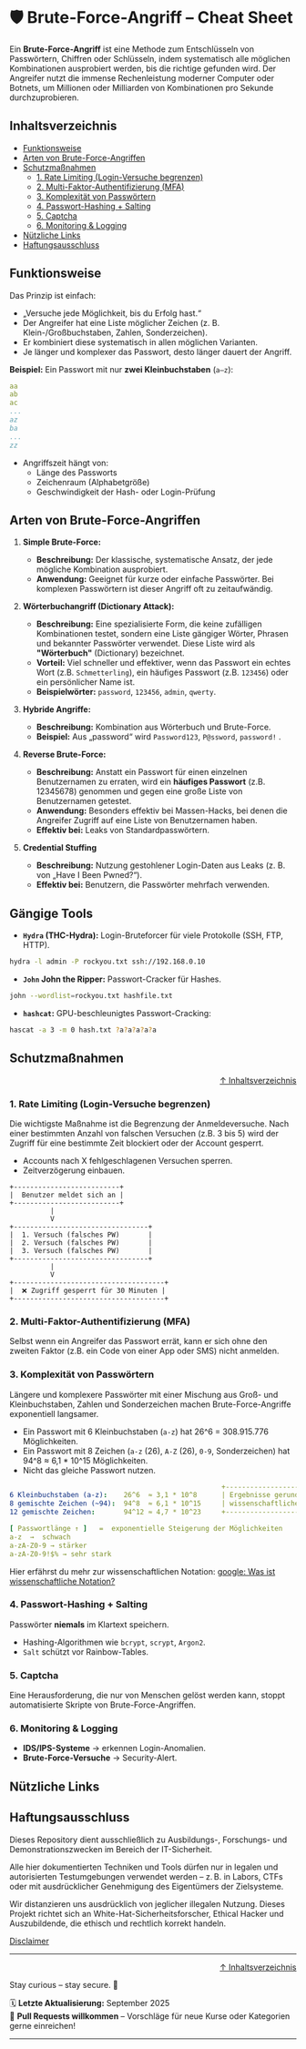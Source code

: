 # 🛡️ Brute-Force-Angriff – Cheat Sheet

Ein **Brute-Force-Angriff** ist eine Methode zum Entschlüsseln von Passwörtern, Chiffren oder Schlüsseln, indem systematisch alle möglichen Kombinationen ausprobiert werden, bis die richtige gefunden wird.
Der Angreifer nutzt die immense Rechenleistung moderner Computer oder Botnets, um Millionen oder Milliarden von Kombinationen pro Sekunde durchzuprobieren.

## Inhaltsverzeichnis
- [Funktionsweise](#funktionsweise)
- [Arten von Brute-Force-Angriffen](#arten-von-brute-force-angriffen)
- [Schutzmaßnahmen](#schutzmaßnahmen)
    - [1. Rate Limiting (Login-Versuche begrenzen)](#1-rate-limiting-login-versuche-begrenzen)
    - [2. Multi-Faktor-Authentifizierung (MFA)](#2-multi-faktor-authentifizierung-mfa)
    - [3. Komplexität von Passwörtern](#3-komplexität-von-passwörtern)
    - [4. Passwort-Hashing + Salting](#4-passwort-hashing--salting)
    - [5. Captcha](#5-captcha)
    - [6. Monitoring & Logging](#6-monitoring--logging)
- [Nützliche Links](#nützliche-links)
- [Haftungsausschluss](#haftungsausschluss)

## Funktionsweise

Das Prinzip ist einfach:
- „Versuche jede Möglichkeit, bis du Erfolg hast.“
- Der Angreifer hat eine Liste möglicher Zeichen (z. B. Klein-/Großbuchstaben, Zahlen, Sonderzeichen).
- Er kombiniert diese systematisch in allen möglichen Varianten.
- Je länger und komplexer das Passwort, desto länger dauert der Angriff.

**Beispiel:** Ein Passwort mit nur **zwei Kleinbuchstaben** (`a–z`):

```yaml
aa
ab
ac
...
az
ba
...
zz
```

- Angriffszeit hängt von:
    - Länge des Passworts
    - Zeichenraum (Alphabetgröße)
    - Geschwindigkeit der Hash- oder Login-Prüfung

## Arten von Brute-Force-Angriffen

1. **Simple Brute-Force:**

    - **Beschreibung:** Der klassische, systematische Ansatz, der jede mögliche Kombination ausprobiert.
    - **Anwendung:** Geeignet für kurze oder einfache Passwörter. Bei komplexen Passwörtern ist dieser Angriff oft zu zeitaufwändig.

2. **Wörterbuchangriff (Dictionary Attack):**

    - **Beschreibung:** Eine spezialisierte Form, die keine zufälligen Kombinationen testet, sondern eine Liste gängiger Wörter, Phrasen und bekannter Passwörter verwendet. Diese Liste wird als **"Wörterbuch"** (Dictionary) bezeichnet.
    - **Vorteil:** Viel schneller und effektiver, wenn das Passwort ein echtes Wort (z.B. `Schmetterling`), ein häufiges Passwort (z.B. `123456`) oder ein persönlicher Name ist.
    - **Beispielwörter:** `password`, `123456`, `admin`, `qwerty`.

3. **Hybride Angriffe:**

    - **Beschreibung:** Kombination aus Wörterbuch und Brute-Force.
    - **Beispiel:** Aus „password“ wird `Password123`, `P@ssword`, `password!` .

4. **Reverse Brute-Force:**

    - **Beschreibung:** Anstatt ein Passwort für einen einzelnen Benutzernamen zu erraten, wird ein **häufiges Passwort** (z.B. 12345678) genommen und gegen eine große Liste von Benutzernamen getestet.
    - **Anwendung:** Besonders effektiv bei Massen-Hacks, bei denen die Angreifer Zugriff auf eine Liste von Benutzernamen haben.
    - **Effektiv bei:** Leaks von Standardpasswörtern.

5. **Credential Stuffing**

    - **Beschreibung:** Nutzung gestohlener Login-Daten aus Leaks (z. B. von „Have I Been Pwned?“).
    - **Effektiv bei:** Benutzern, die Passwörter mehrfach verwenden.

## Gängige Tools

- **`Hydra` (THC-Hydra):** Login-Bruteforcer für viele Protokolle (SSH, FTP, HTTP).
```bash
hydra -l admin -P rockyou.txt ssh://192.168.0.10
```

- **`John` John the Ripper:** Passwort-Cracker für Hashes.
```bash
john --wordlist=rockyou.txt hashfile.txt
```

- **`hashcat`:** GPU-beschleunigtes Passwort-Cracking:
```bash
hascat -a 3 -m 0 hash.txt ?a?a?a?a?a
```


## Schutzmaßnahmen

<div align=right>

[↑ Inhaltsverzeichnis](#inhaltsverzeichnis)

</div>

### 1. Rate Limiting (Login-Versuche begrenzen)

Die wichtigste Maßnahme ist die Begrenzung der Anmeldeversuche. Nach einer bestimmten Anzahl von falschen Versuchen (z.B. 3 bis 5) wird der Zugriff für eine bestimmte Zeit blockiert oder der Account gesperrt.

- Accounts nach X fehlgeschlagenen Versuchen sperren.
- Zeitverzögerung einbauen.

```text
+--------------------------+
|  Benutzer meldet sich an |
+--------------------------+
          |
          V
+---------------------------------+
|  1. Versuch (falsches PW)       |
|  2. Versuch (falsches PW)       |
|  3. Versuch (falsches PW)       |
+---------------------------------+
          |
          V
+-------------------------------------+
|  ❌ Zugriff gesperrt für 30 Minuten |
+-------------------------------------+
```

### 2. Multi-Faktor-Authentifizierung (MFA)

Selbst wenn ein Angreifer das Passwort errät, kann er sich ohne den zweiten Faktor (z.B. ein Code von einer App oder SMS) nicht anmelden.

### 3. Komplexität von Passwörtern

Längere und komplexere Passwörter mit einer Mischung aus Groß- und Kleinbuchstaben, Zahlen und Sonderzeichen machen Brute-Force-Angriffe exponentiell langsamer.

- Ein Passwort mit 6 Kleinbuchstaben (`a-z`) hat 26^6 = 308.915.776 Möglichkeiten.
- Ein Passwort mit 8 Zeichen (`a-z` (26), `A-Z` (26), `0-9`, Sonderzeichen) hat 94^8 ≈ 6,1 * 10^15 Möglichkeiten.
- Nicht das gleiche Passwort nutzen.

```yaml
                                                    +-----------------------------+
6 Kleinbuchstaben (a-z):    26^6  ≈ 3,1 * 10^8      | Ergebnisse gerundet nach    |
8 gemischte Zeichen (~94):  94^8  ≈ 6,1 * 10^15     | wissenschaftlicher Notation |
12 gemischte Zeichen:       94^12 ≈ 4,7 * 10^23     +-----------------------------+

[ Passwortlänge ↑ ]   =  exponentielle Steigerung der Möglichkeiten
a-z  →  schwach
a-zA-Z0-9 → stärker
a-zA-Z0-9!$% → sehr stark

```

Hier erfährst du mehr zur wissenschaftlichen Notation: [google: Was ist wissenschaftliche Notation?](https://www.google.com/search?client=firefox-b-d&q=Was+ist+wissenschaftliche+Notation%3F)

### 4. Passwort-Hashing + Salting

Passwörter **niemals** im Klartext speichern.

- Hashing-Algorithmen wie `bcrypt`, `scrypt`, `Argon2`.
- `Salt` schützt vor Rainbow-Tables.

### 5. Captcha

Eine Herausforderung, die nur von Menschen gelöst werden kann, stoppt automatisierte Skripte von Brute-Force-Angriffen.


### 6. Monitoring & Logging

- **IDS/IPS-Systeme** → erkennen Login-Anomalien.
- **Brute-Force-Versuche** → Security-Alert.

## Nützliche Links

## Haftungsausschluss

Dieses Repository dient ausschließlich zu Ausbildungs-, Forschungs- und Demonstrationszwecken im Bereich der IT-Sicherheit.

Alle hier dokumentierten Techniken und Tools dürfen nur in legalen und autorisierten Testumgebungen verwendet werden – z. B. in Labors, CTFs oder mit ausdrücklicher Genehmigung des Eigentümers der Zielsysteme.

Wir distanzieren uns ausdrücklich von jeglicher illegalen Nutzung.
Dieses Projekt richtet sich an White-Hat-Sicherheitsforscher, Ethical Hacker und Auszubildende, die ethisch und rechtlich korrekt handeln.

[Disclaimer](/00-disclaimer/disclaimer.md)

--- 

<div align=right>

[↑ Inhaltsverzeichnis](#inhaltsverzeichnis)

</div>

Stay curious – stay secure. 🔐

🗓️ **Letzte Aktualisierung:** September 2025  
🤝 **Pull Requests willkommen** – Vorschläge für neue Kurse oder Kategorien gerne einreichen!

---